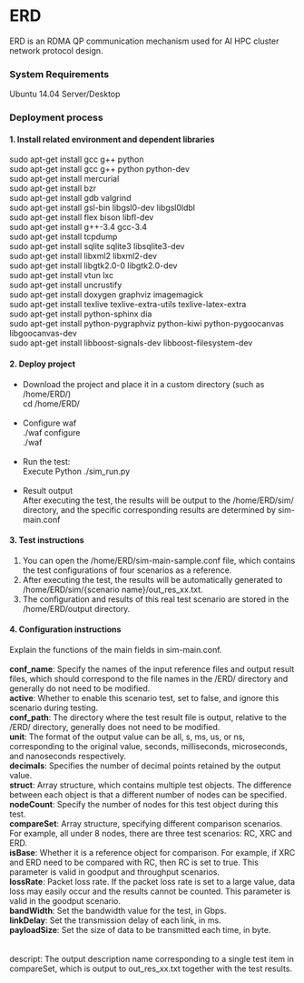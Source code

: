 # ERD
ERD is an RDMA QP communication mechanism used for AI HPC cluster network protocol design.

### System Requirements
Ubuntu 14.04 Server/Desktop

### Deployment process
#### 1. Install related environment and dependent libraries
sudo apt-get install gcc g++ python  <br>
sudo apt-get install gcc g++ python python-dev  <br>
sudo apt-get install mercurial  <br>
sudo apt-get install bzr  <br>
sudo apt-get install gdb valgrind  <br>
sudo apt-get install gsl-bin libgsl0-dev libgsl0ldbl  <br>
sudo apt-get install flex bison libfl-dev  <br>
sudo apt-get install g++-3.4 gcc-3.4  <br>
sudo apt-get install tcpdump  <br>
sudo apt-get install sqlite sqlite3 libsqlite3-dev  <br>
sudo apt-get install libxml2 libxml2-dev  <br>
sudo apt-get install libgtk2.0-0 libgtk2.0-dev  <br>
sudo apt-get install vtun lxc  <br>
sudo apt-get install uncrustify  <br>
sudo apt-get install doxygen graphviz imagemagick  <br>
sudo apt-get install texlive texlive-extra-utils texlive-latex-extra  <br>
sudo apt-get install python-sphinx dia  <br>
sudo apt-get install python-pygraphviz python-kiwi python-pygoocanvas libgoocanvas-dev  <br>
sudo apt-get install libboost-signals-dev libboost-filesystem-dev  <br>

#### 2. Deploy project
* Download the project and place it in a custom directory (such as /home/ERD/)  <br>
cd /home/ERD/  <br>
  <br>
* Configure waf  <br>
./waf configure  <br>
./waf  <br>
  <br>
* Run the test:  <br>
Execute Python ./sim_run.py  <br>
  <br>
* Result output  <br>
After executing the test, the results will be output to the /home/ERD/sim/ directory, and the specific corresponding results are determined by sim-main.conf  <br>

#### 3. Test instructions
1) You can open the /home/ERD/sim-main-sample.conf file, which contains the test configurations of four scenarios as a reference.  <br>
2) After executing the test, the results will be automatically generated to /home/ERD/sim/{scenario name}/out_res_xx.txt.  <br>
3) The configuration and results of this real test scenario are stored in the /home/ERD/output directory.  <br>

#### 4. Configuration instructions
Explain the functions of the main fields in sim-main.conf.  <br>
  <br>
**conf_name**: Specify the names of the input reference files and output result files, which should correspond to the file names in the /ERD/ directory and generally do not need to be modified.  <br>
**active**: Whether to enable this scenario test, set to false, and ignore this scenario during testing.  <br>
**conf_path**: The directory where the test result file is output, relative to the /ERD/ directory, generally does not need to be modified.  <br>
**unit**: The format of the output value can be all, s, ms, us, or ns, corresponding to the original value, seconds, milliseconds, microseconds, and nanoseconds respectively.  <br>
**decimals**: Specifies the number of decimal points retained by the output value.  <br>
**struct**: Array structure, which contains multiple test objects. The difference between each object is that a different number of nodes can be specified.  <br>
**nodeCount**: Specify the number of nodes for this test object during this test.  <br>
**compareSet**: Array structure, specifying different comparison scenarios. For example, all under 8 nodes, there are three test scenarios: RC, XRC and ERD.  <br>
**isBase**: Whether it is a reference object for comparison. For example, if XRC and ERD need to be compared with RC, then RC is set to true. This parameter is valid in goodput and throughput scenarios.  <br>
**lossRate**: Packet loss rate. If the packet loss rate is set to a large value, data loss may easily occur and the results cannot be counted. This parameter is valid in the goodput scenario.  <br>
**bandWidth**: Set the bandwidth value for the test, in Gbps.  <br>
**linkDelay**: Set the transmission delay of each link, in ms.  <br>
**payloadSize**: Set the size of data to be transmitted each time, in byte.  <br>\
  <br>
descript: The output description name corresponding to a single test item in compareSet, which is output to out_res_xx.txt together with the test results.  <br>
​
